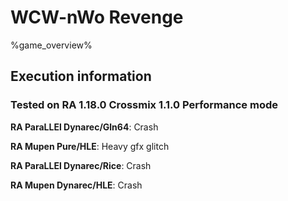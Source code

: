 # WCW-nWo Revenge 

%game_overview%

## Execution information

### Tested on RA 1.18.0 Crossmix 1.1.0 Performance mode

**RA ParaLLEl Dynarec/Gln64**: Crash

**RA Mupen Pure/HLE**: Heavy gfx glitch

**RA ParaLLEl Dynarec/Rice**: Crash

**RA Mupen Dynarec/HLE**: Crash